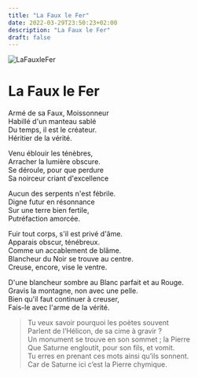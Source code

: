 ```yaml
---
title: "La Faux le Fer"
date: 2022-03-29T23:50:23+02:00
description: "La Faux le Fer"
draft: false
---
```


![LaFauxleFer](https://i.ibb.co/mqzcpZj/Maier-BNF-Gravure-Atalante-Fugitive-12-moy.jpg "La Faux le Fer")

# La Faux le Fer

Armé de sa Faux, Moissonneur  
Habillé d'un manteau sablé  
Du temps, il est le créateur.  
Héritier de la vérité.  
  
Venu éblouir les ténèbres,  
Arracher la lumière obscure.  
Se déroule, pour que perdure  
Sa noirceur criant d'excellence  
  
Aucun des serpents n'est fébrile.  
Digne futur en résonnance  
Sur une terre bien fertile,  
Putréfaction amorcée.  
  
Fuir tout corps, s'il est privé d'âme.  
Apparais obscur, ténébreux.  
Comme un accablement de blâme.  
Blancheur du Noir se trouve au centre.  
Creuse, encore, vise le ventre.  
  
D'une blancheur sombre au Blanc parfait et au Rouge.  
Gravis la montagne, non avec une pelle.  
Bien qu'il faut continuer à creuser,  
Fais-le avec l'arme de la vérité.  
  
>Tu veux savoir pourquoi les poètes souvent  
>Parlent de l’Hélicon, de sa cime à gravir ?  
>Un monument se trouve en son sommet ; la Pierre  
>Que Saturne engloutit, pour son fils, et vomit.  
>Tu erres en prenant ces mots ainsi qu’ils sonnent.  
>Car de Saturne ici c’est la Pierre chymique.  
